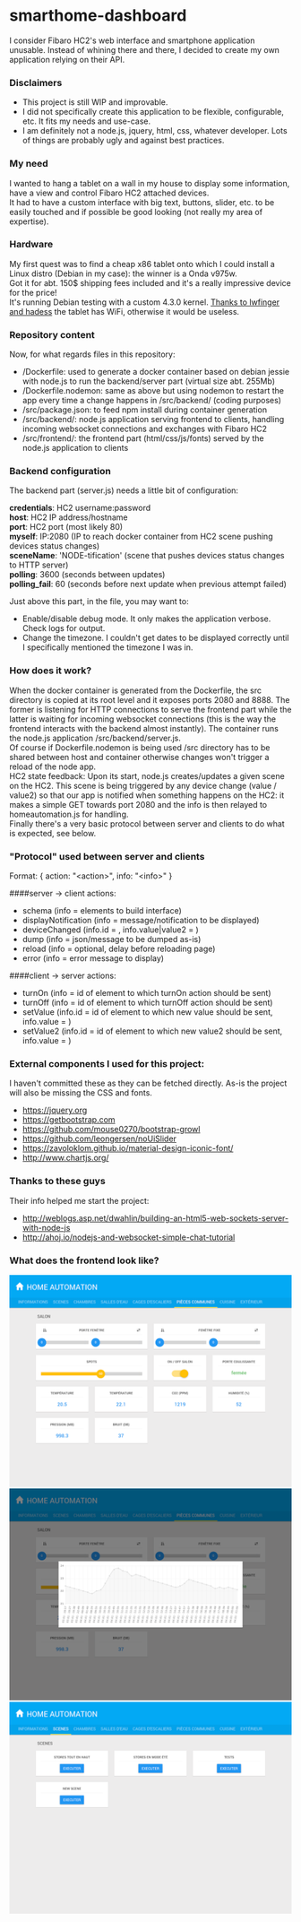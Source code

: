# smarthome-dashboard
I consider Fibaro HC2's web interface and smartphone application unusable. Instead of whining there and there, I decided to create my own application relying on their API.

### Disclaimers
* This project is still WIP and improvable.
* I did not specifically create this application to be flexible, configurable, etc. It fits my needs and use-case.
* I am definitely not a node.js, jquery, html, css, whatever developer. Lots of things are probably ugly and against best practices.

### My need
I wanted to hang a tablet on a wall in my house to display some information, have a view and control Fibaro HC2 attached devices.  
It had to have a custom interface with big text, buttons, slider, etc. to be easily touched and if possible be good looking (not really my area of expertise).

### Hardware
My first quest was to find a cheap x86 tablet onto which I could install a Linux distro (Debian in my case): the winner is a Onda v975w.  
Got it for abt. 150$ shipping fees included and it's a really impressive device for the price!  
It's running Debian testing with a custom 4.3.0 kernel. [Thanks to lwfinger and hadess](https://github.com/hadess/rtl8723bs) the tablet has WiFi, otherwise it would be useless.

### Repository content
Now, for what regards files in this repository:
* /Dockerfile: used to generate a docker container based on debian jessie with node.js to run the backend/server part (virtual size abt. 255Mb)
* /Dockerfile.nodemon: same as above but using nodemon to restart the app every time a change happens in /src/backend/ (coding purposes)
* /src/package.json: to feed npm install during container generation
* /src/backend/: node.js application serving frontend to clients, handling incoming websocket connections and exchanges with Fibaro HC2
* /src/frontend/: the frontend part (html/css/js/fonts) served by the node.js application to clients

### Backend configuration
The backend part (server.js) needs a little bit of configuration:

**credentials**: HC2 username:password  
**host**: HC2 IP address/hostname  
**port**: HC2 port (most likely 80)  
**myself**: IP:2080 (IP to reach docker container from HC2 scene pushing devices status changes)  
**sceneName**: 'NODE-tification' (scene that pushes devices status changes to HTTP server)  
**polling**: 3600 (seconds between <sceneName> updates)  
**polling_fail**: 60 (seconds before <sceneName> next update when previous attempt failed)

Just above this part, in the file, you may want to:
- Enable/disable debug mode. It only makes the application verbose. Check logs for output.
- Change the timezone. I couldn't get dates to be displayed correctly until I specifically mentioned the timezone I was in.

### How does it work?
When the docker container is generated from the Dockerfile, the src directory is copied at its root level and it exposes ports 2080 and 8888. The former is listening for HTTP connections to serve the frontend part while the latter is waiting for incoming websocket connections (this is the way the frontend interacts with the backend almost instantly). The container runs the node.js application /src/backend/server.js.  
Of course if Dockerfile.nodemon is being used /src directory has to be shared between host and container otherwise changes won't trigger a reload of the node app.  
HC2 state feedback: Upon its start, node.js creates/updates a given scene on the HC2. This scene is being triggered by any device change (value / value2) so that our app is notified when something happens on the HC2: it makes a simple GET towards port 2080 and the info is then relayed to homeautomation.js for handling.  
Finally there's a very basic protocol between server and clients to do what is expected, see below.

### "Protocol" used between server and clients
Format: { action: "\<action\>", info: "\<info\>" }

####server -> client
actions:
- schema (info = elements to build interface)
- displayNotification (info = message/notification to be displayed)
- deviceChanged (info.id = <id of device>, info.value|value2 = <value>)
- dump (info = json/message to be dumped as-is)
- reload (info = optional, delay before reloading page)
- error (info = error message to display)

####client -> server
actions:
- turnOn (info = id of element to which turnOn action should be sent)
- turnOff (info = id of element to which turnOff action should be sent)
- setValue (info.id = id of element to which new value should be sent, info.value = <value>)
- setValue2 (info.id = id of element to which new value2 should be sent, info.value = <value2>)

### External components I used for this project:
I haven't committed these as they can be fetched directly. As-is the project will also be missing the CSS and fonts.
- https://jquery.org
- https://getbootstrap.com
- https://github.com/mouse0270/bootstrap-growl
- https://github.com/leongersen/noUiSlider
- https://zavoloklom.github.io/material-design-iconic-font/
- http://www.chartjs.org/

### Thanks to these guys
Their info helped me start the project:
- http://weblogs.asp.net/dwahlin/building-an-html5-web-sockets-server-with-node-js
- http://ahoj.io/nodejs-and-websocket-simple-chat-tutorial

### What does the frontend look like?
![Room](/screenshots/room.png?raw=true)
![Graph](/screenshots/graph.png?raw=true)
![Scenes](/screenshots/scenes.png?raw=true)
